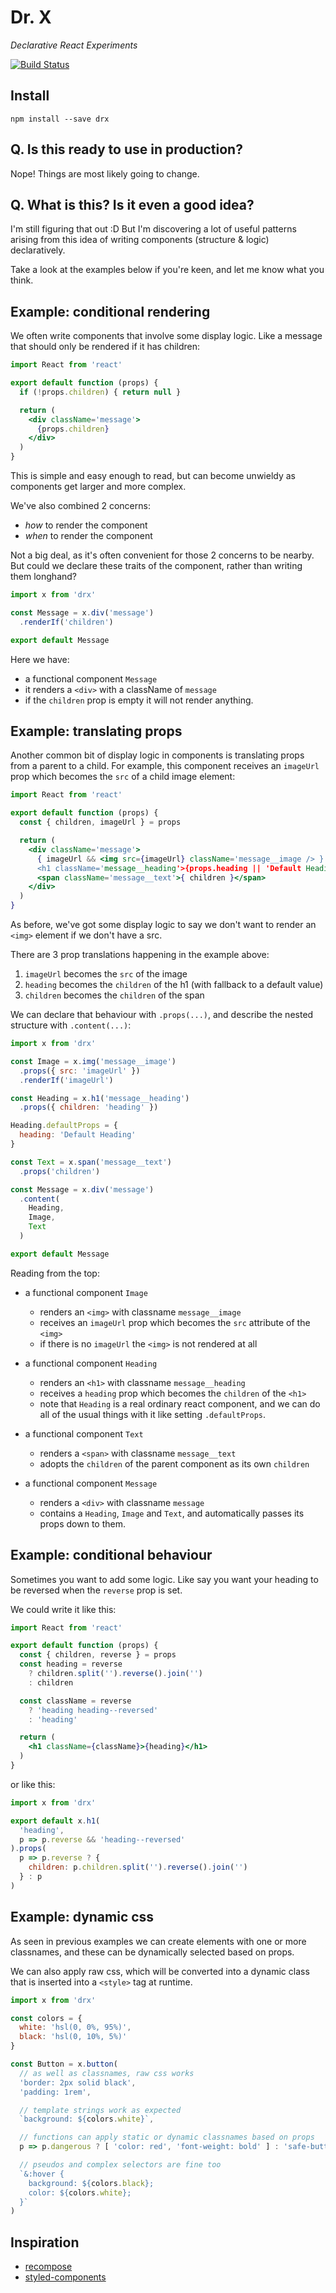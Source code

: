 # Dr. X

_Declarative React Experiments_

[![Build Status](https://secure.travis-ci.org/joshwnj/drx.png)](http://travis-ci.org/joshwnj/drx)

## Install

```
npm install --save drx
```

## Q. Is this ready to use in production?

Nope! Things are most likely going to change.

## Q. What is this? Is it even a good idea?

I'm still figuring that out :D But I'm discovering a lot of useful patterns arising from this idea of writing components (structure & logic) declaratively.

Take a look at the examples below if you're keen, and let me know what you think.

## Example: conditional rendering

We often write components that involve some display logic. Like a message that should only be rendered if it has children:

```jsx
import React from 'react'

export default function (props) {
  if (!props.children) { return null }

  return (
    <div className='message'>
      {props.children}
    </div>
  )
}
```

This is simple and easy enough to read, but can become unwieldy as components get larger and more complex.

We've also combined 2 concerns:

- _how_ to render the component
- _when_ to render the component

Not a big deal, as it's often convenient for those 2 concerns to be nearby. But could we declare these traits of the component, rather than writing them longhand?

```js
import x from 'drx'

const Message = x.div('message')
  .renderIf('children')

export default Message
```

Here we have:

- a functional component `Message`
- it renders a `<div>` with a className of `message`
- if the `children` prop is empty it will not render anything.

## Example: translating props

Another common bit of display logic in components is translating props from a parent to a child. For example, this component receives an `imageUrl` prop which becomes the `src` of a child image element:

```jsx
import React from 'react'

export default function (props) {
  const { children, imageUrl } = props

  return (
    <div className='message'>
      { imageUrl && <img src={imageUrl} className='message__image /> }
      <h1 className='message__heading'>{props.heading || 'Default Heading'}</h1>
      <span className='message__text'>{ children }</span>
    </div>
  )
}
```

As before, we've got some display logic to say we don't want to render an `<img>` element if we don't have a src.

There are 3 prop translations happening in the example above:

1. `imageUrl` becomes the `src` of the image
1. `heading` becomes the `children` of the h1 (with fallback to a default value)
1. `children` becomes the `children` of the span

We can declare that behaviour with `.props(...)`, and describe the nested structure with `.content(...)`:

```js
import x from 'drx'

const Image = x.img('message__image')
  .props({ src: 'imageUrl' })
  .renderIf('imageUrl')

const Heading = x.h1('message__heading')
  .props({ children: 'heading' })

Heading.defaultProps = {
  heading: 'Default Heading'
}

const Text = x.span('message__text')
  .props('children')

const Message = x.div('message')
  .content(
    Heading,
    Image,
    Text
  )

export default Message
```

Reading from the top:

- a functional component `Image`
  - renders an `<img>` with classname `message__image`
  - receives an `imageUrl` prop which becomes the `src` attribute of the `<img>`
  - if there is no `imageUrl` the `<img>` is not rendered at all

- a functional component `Heading`
  - renders an `<h1>` with classname `message__heading`
  - receives a `heading` prop which becomes the `children` of the `<h1>`
  - note that `Heading` is a real ordinary react component, and we can do all of the usual things with it like setting `.defaultProps`.

- a functional component `Text`
  - renders a `<span>` with classname `message__text`
  - adopts the `children` of the parent component as its own `children`

- a functional component `Message`
  - renders a `<div>` with classname `message`
  - contains a `Heading`, `Image` and `Text`, and automatically passes its props down to them.

## Example: conditional behaviour

Sometimes you want to add some logic. Like say you want your heading to be reversed when the `reverse` prop is set.

We could write it like this:

```jsx
import React from 'react'

export default function (props) {
  const { children, reverse } = props
  const heading = reverse
    ? children.split('').reverse().join('')
    : children

  const className = reverse
    ? 'heading heading--reversed'
    : 'heading'

  return (
    <h1 className={className}>{heading}</h1>
  )
}
```

or like this:

```js
import x from 'drx'

export default x.h1(
  'heading',
  p => p.reverse && 'heading--reversed'
).props(
  p => p.reverse ? {
    children: p.children.split('').reverse().join('')
  } : p
)
```

## Example: dynamic css

As seen in previous examples we can create elements with one or more classnames, and these can be dynamically selected based on props.

We can also apply raw css, which will be converted into a dynamic class that is inserted into a `<style>` tag at runtime.

```js
import x from 'drx'

const colors = {
  white: 'hsl(0, 0%, 95%)',
  black: 'hsl(0, 10%, 5%)'
}

const Button = x.button(
  // as well as classnames, raw css works
  'border: 2px solid black',
  'padding: 1rem',

  // template strings work as expected
  `background: ${colors.white}`,

  // functions can apply static or dynamic classnames based on props
  p => p.dangerous ? [ 'color: red', 'font-weight: bold' ] : 'safe-button',

  // pseudos and complex selectors are fine too
  `&:hover {
    background: ${colors.black};
    color: ${colors.white};
  }`
)
```

## Inspiration

- [recompose](https://github.com/acdlite/recompose)
- [styled-components](https://github.com/styled-components/styled-components)
